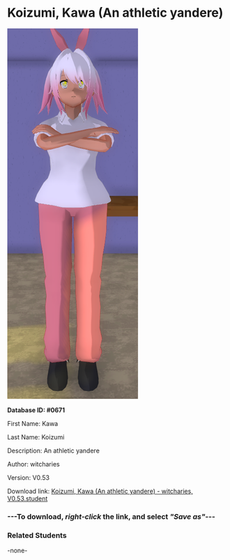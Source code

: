 # Koizumi, Kawa (An athletic yandere)

<img src="../../Files/Images/Koizumi, Kawa (An athletic yandere).png" title="Koizumi, Kawa (An athletic yandere) - witcharies, V0.53">

**Database ID: #0671**

First Name: Kawa

Last Name: Koizumi

Description: An athletic yandere

Author: witcharies

Version: V0.53

Download link: <a href="https://raw.githubusercontent.com/Arbiter1223/Daigaku-Gurashi-Custom-Students/master/Files/Student%20Files/Koizumi%2C%20Kawa%20(An%20athletic%20yandere)%20-%20witcharies%2C%20V0.53.student">Koizumi, Kawa (An athletic yandere) - witcharies, V0.53.student</a>

### ---**To download, _right-click_ the link, and select _"Save as"_**---

### Related Students

-none-
